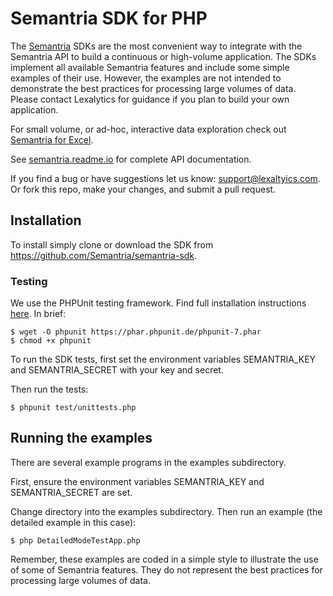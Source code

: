 # Semantria SDK for PHP

The [Semantria](https://www.lexalytics.com/semantria) SDKs are the most convenient way to integrate with the Semantria API to build a continuous or high-volume application. The SDKs implement all available Semantria features and include some simple examples of their use. However, the examples are not intended to demonstrate the best practices for processing large volumes of data. Please contact Lexalytics for guidance if you plan to build your own application.

For small volume, or ad-hoc, interactive data exploration check out [Semantria for Excel](https://www.lexalytics.com/semantria/excel).

See [semantria.readme.io](https://semantria.readme.io/docs/) for complete API documentation.

If you find a bug or have suggestions let us know: support@lexaltyics.com. Or fork this repo, make your changes, and submit a pull request.

## Installation

To install simply clone or download the SDK from https://github.com/Semantria/semantria-sdk.

### Testing

We use the PHPUnit testing framework. Find full installation instructions [here](https://phpunit.de/index.html). In brief:

    $ wget -O phpunit https://phar.phpunit.de/phpunit-7.phar
    $ chmod +x phpunit

To run the SDK tests, first set the environment variables SEMANTRIA\_KEY and SEMANTRIA\_SECRET with your key and secret.

Then run the tests:

    $ phpunit test/unittests.php

## Running the examples

There are several example programs in the examples subdirectory.

First, ensure the environment variables SEMANTRIA\_KEY and SEMANTRIA\_SECRET are set.

Change directory into the examples subdirectory. Then run an example (the detailed example in this case):

    $ php DetailedModeTestApp.php

Remember, these examples are coded in a simple style to illustrate the use of some of Semantria features. They do not represent the best practices for processing large volumes of data.

